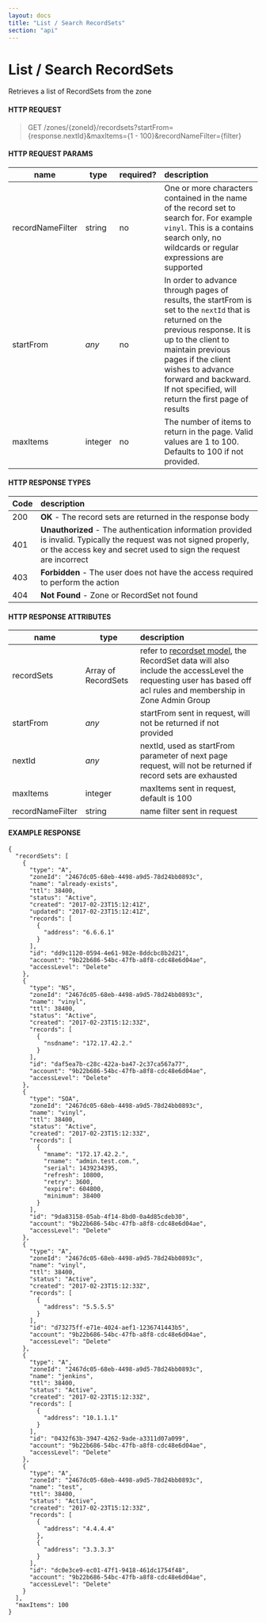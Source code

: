 ```yaml
---
layout: docs
title: "List / Search RecordSets"
section: "api"
---
```


# List / Search RecordSets

Retrieves a list of RecordSets from the zone

#### HTTP REQUEST

> GET /zones/{zoneId}/recordsets?startFrom={response.nextId}&maxItems={1 - 100}&recordNameFilter={filter}

#### HTTP REQUEST PARAMS

name          | type          | required?   | description |
 ------------ | ------------- | ----------- | :---------- |
recordNameFilter    | string        | no          | One or more characters contained in the name of the record set to search for.  For example `vinyl`.  This is a contains search only, no wildcards or regular expressions are supported |
startFrom     | *any*         | no          | In order to advance through pages of results, the startFrom is set to the `nextId` that is returned on the previous response.  It is up to the client to maintain previous pages if the client wishes to advance forward and backward.   If not specified, will return the first page of results |
maxItems      | integer       | no          | The number of items to return in the page.  Valid values are 1 to 100. Defaults to 100 if not provided. |

#### HTTP RESPONSE TYPES

Code          | description |
 ------------ | :---------- |
200           | **OK** - The record sets are returned in the response body |
401           | **Unauthorized** - The authentication information provided is invalid.  Typically the request was not signed properly, or the access key and secret used to sign the request are incorrect |
403           | **Forbidden** - The user does not have the access required to perform the action |
404           | **Not Found** - Zone or RecordSet not found |

#### HTTP RESPONSE ATTRIBUTES

name          | type          | description |
 ------------ | ------------- | :---------- |
recordSets    | Array of RecordSets | refer to [recordset model](../api/recordset-model), the RecordSet data will also include the accessLevel the requesting user has based off acl rules and membership in Zone Admin Group |
startFrom     | *any*         | startFrom sent in request, will not be returned if not provided |
nextId        | *any*         | nextId, used as startFrom parameter of next page request, will not be returned if record sets are exhausted |
maxItems      | integer       | maxItems sent in request, default is 100 |
recordNameFilter    | string  | name filter sent in request |

#### EXAMPLE RESPONSE

```
{
  "recordSets": [
    {
      "type": "A",
      "zoneId": "2467dc05-68eb-4498-a9d5-78d24bb0893c",
      "name": "already-exists",
      "ttl": 38400,
      "status": "Active",
      "created": "2017-02-23T15:12:41Z",
      "updated": "2017-02-23T15:12:41Z",
      "records": [
        {
          "address": "6.6.6.1"
        }
      ],
      "id": "dd9c1120-0594-4e61-982e-8ddcbc8b2d21",
      "account": "9b22b686-54bc-47fb-a8f8-cdc48e6d04ae",
      "accessLevel": "Delete"
    },
    {
      "type": "NS",
      "zoneId": "2467dc05-68eb-4498-a9d5-78d24bb0893c",
      "name": "vinyl",
      "ttl": 38400,
      "status": "Active",
      "created": "2017-02-23T15:12:33Z",
      "records": [
        {
          "nsdname": "172.17.42.2."
        }
      ],
      "id": "daf5ea7b-c28c-422a-ba47-2c37ca567a77",
      "account": "9b22b686-54bc-47fb-a8f8-cdc48e6d04ae",
      "accessLevel": "Delete"
    },
    {
      "type": "SOA",
      "zoneId": "2467dc05-68eb-4498-a9d5-78d24bb0893c",
      "name": "vinyl",
      "ttl": 38400,
      "status": "Active",
      "created": "2017-02-23T15:12:33Z",
      "records": [
        {
          "mname": "172.17.42.2.",
          "rname": "admin.test.com.",
          "serial": 1439234395,
          "refresh": 10800,
          "retry": 3600,
          "expire": 604800,
          "minimum": 38400
        }
      ],
      "id": "9da83158-05ab-4f14-8bd0-0a4d85cdeb30",
      "account": "9b22b686-54bc-47fb-a8f8-cdc48e6d04ae",
      "accessLevel": "Delete"
    },
    {
      "type": "A",
      "zoneId": "2467dc05-68eb-4498-a9d5-78d24bb0893c",
      "name": "vinyl",
      "ttl": 38400,
      "status": "Active",
      "created": "2017-02-23T15:12:33Z",
      "records": [
        {
          "address": "5.5.5.5"
        }
      ],
      "id": "d73275ff-e71e-4024-aef1-1236741443b5",
      "account": "9b22b686-54bc-47fb-a8f8-cdc48e6d04ae",
      "accessLevel": "Delete"
    },
    {
      "type": "A",
      "zoneId": "2467dc05-68eb-4498-a9d5-78d24bb0893c",
      "name": "jenkins",
      "ttl": 38400,
      "status": "Active",
      "created": "2017-02-23T15:12:33Z",
      "records": [
        {
          "address": "10.1.1.1"
        }
      ],
      "id": "0432f63b-3947-4262-9ade-a3311d07a099",
      "account": "9b22b686-54bc-47fb-a8f8-cdc48e6d04ae",
      "accessLevel": "Delete"
    },
    {
      "type": "A",
      "zoneId": "2467dc05-68eb-4498-a9d5-78d24bb0893c",
      "name": "test",
      "ttl": 38400,
      "status": "Active",
      "created": "2017-02-23T15:12:33Z",
      "records": [
        {
          "address": "4.4.4.4"
        },
        {
          "address": "3.3.3.3"
        }
      ],
      "id": "dc0e3ce9-ec01-47f1-9418-461dc1754f48",
      "account": "9b22b686-54bc-47fb-a8f8-cdc48e6d04ae",
      "accessLevel": "Delete"
    }
  ],
  "maxItems": 100
}
```
